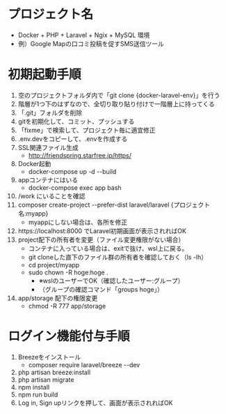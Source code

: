# プロジェクト名

- Docker + PHP + Laravel + Ngix + MySQL 環境
- 例）Google Mapの口コミ投稿を促すSMS送信ツール

# 初期起動手順

1. 空のプロジェクトフォルダ内で「git clone {docker-laravel-env}」を行う
1. 階層が1つ下のはずなので、全切り取り貼り付けで一階層上に持ってくる
1. 「.git」フォルダを削除
1. gitを初期化して、コミット、プッシュする
1. 「fixme」で検索して、プロジェクト毎に適宜修正
1. .env.devをコピーして、.envを作成する
1. SSL関連ファイル生成
    - http://friendspring.starfree.jp/https/
1. Docker起動
    - docker-compose up -d --build
1. appコンテナにはいる
    - docker-compose exec app bash
1. /work にいることを確認
1. composer create-project --prefer-dist laravel/laravel {プロジェクト名:myapp}
    - myappにしない場合は、各所を修正
1. https://localhost:8000 でLaravel初期画面が表示されればOK
1. project配下の所有者を変更（ファイル変更権限がない場合）
    - コンテナに入っている場合は、exitで抜け、wsl上に戻る。
    - git cloneした直下のファイル群の所有者を確認しておく（ls -lh）
    - cd project/myapp
    - sudo chown -R hoge:hoge .
        - ※wslのユーザーでOK（確認したユーザー:グループ）
        - （グループの確認コマンド「groups hoge」）
1. app/storage 配下の権限変更
    - chmod -R 777 app/storage

# ログイン機能付与手順
1. Breezeをインストール
    - composer require laravel/breeze --dev
1. php artisan breeze:install
1. php artisan migrate
1. npm install
1. npm run build
1. Log in, Sign upリンクを押して、画面が表示されればOK
